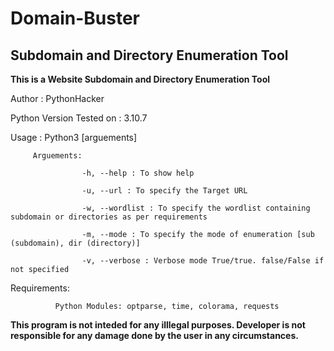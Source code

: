 # Domain-Buster
## Subdomain and Directory Enumeration Tool

 **This is a Website Subdomain and Directory Enumeration Tool**

 Author : PythonHacker

 Python Version Tested on : 3.10.7

 Usage : Python3 [arguements]

         Arguements:

                    -h, --help : To show help 

                    -u, --url : To specify the Target URL

                    -w, --wordlist : To specify the wordlist containing subdomain or directories as per requirements

                    -m, --mode : To specify the mode of enumeration [sub (subdomain), dir (directory)]

                    -v, --verbose : Verbose mode True/true. false/False if not specified
                    
Requirements:
              
              Python Modules: optparse, time, colorama, requests
              
**This program is not inteded for any illlegal purposes. Developer is not responsible for any damage done by the user in any circumstances.**


